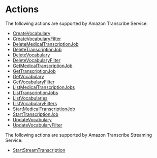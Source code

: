 # Actions<a name="API_Operations"></a>

The following actions are supported by Amazon Transcribe Service:
+  [CreateVocabulary](API_CreateVocabulary.md) 
+  [CreateVocabularyFilter](API_CreateVocabularyFilter.md) 
+  [DeleteMedicalTranscriptionJob](API_DeleteMedicalTranscriptionJob.md) 
+  [DeleteTranscriptionJob](API_DeleteTranscriptionJob.md) 
+  [DeleteVocabulary](API_DeleteVocabulary.md) 
+  [DeleteVocabularyFilter](API_DeleteVocabularyFilter.md) 
+  [GetMedicalTranscriptionJob](API_GetMedicalTranscriptionJob.md) 
+  [GetTranscriptionJob](API_GetTranscriptionJob.md) 
+  [GetVocabulary](API_GetVocabulary.md) 
+  [GetVocabularyFilter](API_GetVocabularyFilter.md) 
+  [ListMedicalTranscriptionJobs](API_ListMedicalTranscriptionJobs.md) 
+  [ListTranscriptionJobs](API_ListTranscriptionJobs.md) 
+  [ListVocabularies](API_ListVocabularies.md) 
+  [ListVocabularyFilters](API_ListVocabularyFilters.md) 
+  [StartMedicalTranscriptionJob](API_StartMedicalTranscriptionJob.md) 
+  [StartTranscriptionJob](API_StartTranscriptionJob.md) 
+  [UpdateVocabulary](API_UpdateVocabulary.md) 
+  [UpdateVocabularyFilter](API_UpdateVocabularyFilter.md) 

The following actions are supported by Amazon Transcribe Streaming Service:
+  [StartStreamTranscription](API_streaming_StartStreamTranscription.md) 